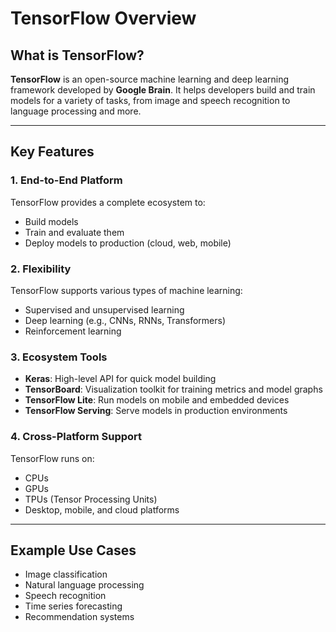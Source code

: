 # TensorFlow Overview

## What is TensorFlow?

**TensorFlow** is an open-source machine learning and deep learning framework developed by **Google Brain**. It helps developers build and train models for a variety of tasks, from image and speech recognition to language processing and more.

---

## Key Features

### 1. End-to-End Platform
TensorFlow provides a complete ecosystem to:
- Build models
- Train and evaluate them
- Deploy models to production (cloud, web, mobile)

### 2. Flexibility
TensorFlow supports various types of machine learning:
- Supervised and unsupervised learning
- Deep learning (e.g., CNNs, RNNs, Transformers)
- Reinforcement learning

### 3. Ecosystem Tools
- **Keras**: High-level API for quick model building
- **TensorBoard**: Visualization toolkit for training metrics and model graphs
- **TensorFlow Lite**: Run models on mobile and embedded devices
- **TensorFlow Serving**: Serve models in production environments

### 4. Cross-Platform Support
TensorFlow runs on:
- CPUs
- GPUs
- TPUs (Tensor Processing Units)
- Desktop, mobile, and cloud platforms

---

## Example Use Cases
- Image classification
- Natural language processing
- Speech recognition
- Time series forecasting
- Recommendation systems

